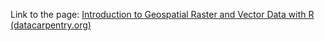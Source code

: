 Link to the page: [Introduction to Geospatial Raster and Vector Data with R (datacarpentry.org)](https://datacarpentry.org/r-raster-vector-geospatial/)

